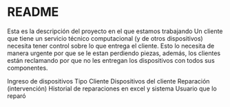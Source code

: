 # README
Esta es la descripción del proyecto en el que estamos trabajando
Un cliente que tiene un servicio técnico computacional (y de otros dispositivos) necesita tener control sobre lo que entrega el cliente. Esto lo necesita de manera urgente por que se le estan perdiendo piezas, además, los clientes están reclamando por que no les entregan los dispositivos con todos sus componentes.

Ingreso de dispositivos
Tipo
Cliente
Dispositivos del cliente
Reparación (intervención)
Historial de reparaciones en excel y sistema
Usuario que lo reparó
